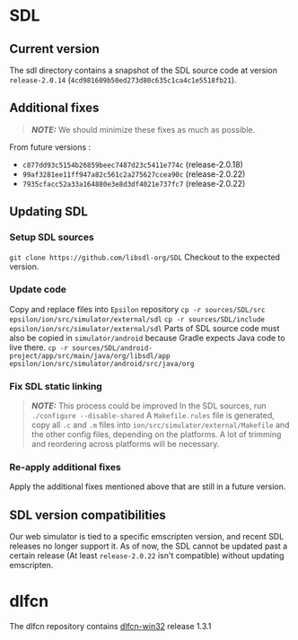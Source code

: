 # SDL

## Current version
The sdl directory contains a snapshot of the SDL source code at version `release-2.0.14` (`4cd981609b50ed273d80c635c1ca4c1e5518fb21`).

## Additional fixes
> **_NOTE:_**  We should minimize these fixes as much as possible.

From future versions :
- `c877dd93c5154b26859beec7487d23c5411e774c` (release-2.0.18)
- `99af3281ee11ff947a82c561c2a275627ccea90c` (release-2.0.22)
- `7935cfacc52a33a164880e3e8d3df4021e737fc7` (release-2.0.22)

## Updating SDL

### Setup SDL sources

```git clone https://github.com/libsdl-org/SDL```
Checkout to the expected version.

### Update code
Copy and replace files into `Epsilon` repository
```cp -r sources/SDL/src epsilon/ion/src/simulator/external/sdl```
```cp -r sources/SDL/include epsilon/ion/src/simulator/external/sdl```
Parts of SDL source code must also be copied in `simulator/android` because Gradle expects Java code to live there.
```cp -r sources/SDL/android-project/app/src/main/java/org/libsdl/app epsilon/ion/src/simulator/android/src/java/org```

### Fix SDL static linking
> **_NOTE:_**  This process could be improved
In the SDL sources, run
```./configure --disable-shared```
A `Makefile.rules` file is generated, copy all `.c` and `.m` files into `ion/src/simulator/external/Makefile` and the other config files, depending on the platforms.
A lot of trimming and reordering across platforms will be necessary.

### Re-apply additional fixes
Apply the additional fixes mentioned above that are still in a future version.

## SDL version compatibilities
Our web simulator is tied to a specific emscripten version, and recent SDL releases no longer support it.
As of now, the SDL cannot be updated past a certain release (At least `release-2.0.22` isn't compatible) without updating emscripten.

# dlfcn

The dlfcn repository contains [dlfcn-win32](https://github.com/dlfcn-win32/dlfcn-win32) release 1.3.1
